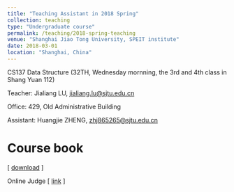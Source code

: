 ```yaml
---
title: "Teaching Assistant in 2018 Spring"
collection: teaching
type: "Undergraduate course"
permalink: /teaching/2018-spring-teaching
venue: "Shanghai Jiao Tong University, SPEIT institute"
date: 2018-03-01
location: "Shanghai, China"
---
```


CS137 Data Structure (32TH, Wednesday mornning, the 3rd and 4th class in Shang Yuan 112)

Teacher: Jialiang LU, jialiang.lu@sjtu.edu.cn

Office: 429, Old Administrative Building

Assistant: Huangjie ZHENG, zhj865265@sjtu.edu.cn

Course book
======
\[ [download](http://JegZheng.github.io/files/teaching/DA_AA.pdf) \]

Online Judge
\[ [link](http://wirelesslab.sjtu.edu.cn:8088/jol/) \]
